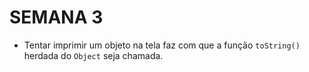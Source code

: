 # SEMANA 3

- Tentar imprimir um objeto na tela faz com que a função `toString()` herdada do `Object` seja chamada.
